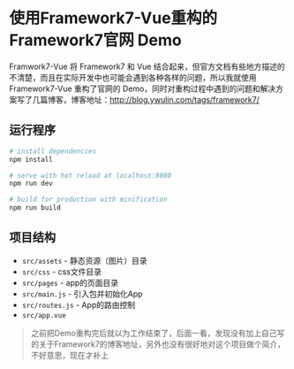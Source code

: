 # 使用Framework7-Vue重构的Framework7官网 Demo

Framwork7-Vue 将 Framework7 和 Vue 结合起来，但官方文档有些地方描述的不清楚，而且在实际开发中也可能会遇到各种各样的问题，所以我就使用Framework7-Vue 重构了官网的 Demo，同时对重构过程中遇到的问题和解决方案写了几篇博客，博客地址：http://blog.ywulin.com/tags/framework7/

## 运行程序

``` bash
# install dependencies
npm install

# serve with hot reload at localhost:8080
npm run dev

# build for production with minification
npm run build
```

## 项目结构

* `src/assets` - 静态资源（图片）目录
* `src/css` - css文件目录
* `src/pages` - app的页面目录
* `src/main.js` - 引入包并初始化App
* `src/routes.js` - App的路由控制
* `src/app.vue`

> 之前把Demo重构完后就以为工作结束了，后面一看，发现没有加上自己写的关于Framework7的博客地址，另外也没有很好地对这个项目做个简介，不好意思，现在才补上